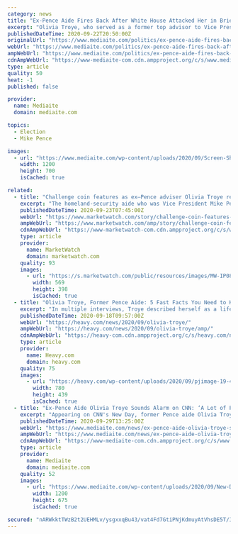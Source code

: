 ```yaml
---
category: news
title: "Ex-Pence Aide Fires Back After White House Attacked Her in Briefing: ‘Telling a Bald Faced Lie to Protect the President’"
excerpt: "Olivia Troye, who served as a former top advisor to Vice President Mike Pence's until she left last month, took to Twitter to fact check General Keith Kellogg after he said he fired her, calling"
publishedDateTime: 2020-09-22T20:50:00Z
originalUrl: "https://www.mediaite.com/politics/ex-pence-aide-fires-back-after-white-house-attacked-her-in-briefing-telling-a-bald-faced-lie-to-protect-the-president/"
webUrl: "https://www.mediaite.com/politics/ex-pence-aide-fires-back-after-white-house-attacked-her-in-briefing-telling-a-bald-faced-lie-to-protect-the-president/"
ampWebUrl: "https://www.mediaite.com/politics/ex-pence-aide-fires-back-after-white-house-attacked-her-in-briefing-telling-a-bald-faced-lie-to-protect-the-president/amp/"
cdnAmpWebUrl: "https://www-mediaite-com.cdn.ampproject.org/c/s/www.mediaite.com/politics/ex-pence-aide-fires-back-after-white-house-attacked-her-in-briefing-telling-a-bald-faced-lie-to-protect-the-president/amp/"
type: article
quality: 50
heat: -1
published: false

provider:
  name: Mediaite
  domain: mediaite.com

topics:
  - Election
  - Mike Pence

images:
  - url: "https://www.mediaite.com/wp-content/uploads/2020/09/Screen-Shot-2020-09-18-at-6.51.19-AM-1200x700.jpg"
    width: 1200
    height: 700
    isCached: true

related:
  - title: "Challenge coin features as ex–Pence adviser Olivia Troye rebuts Keith Kellogg’s story of her being fired and marched out of White House"
    excerpt: "The homeland-security aide who was Vice President Mike Pence’s deputy on the White House coronavirus task force and went public last week with the"
    publishedDateTime: 2020-09-23T07:45:00Z
    webUrl: "https://www.marketwatch.com/story/challenge-coin-features-as-expence-adviser-olivia-troye-rebuts-keith-kelloggs-story-of-her-being-fired-and-marched-out-of-white-house-2020-09-23"
    ampWebUrl: "https://www.marketwatch.com/amp/story/challenge-coin-features-as-expence-adviser-olivia-troye-rebuts-keith-kelloggs-story-of-her-being-fired-and-marched-out-of-white-house-2020-09-23"
    cdnAmpWebUrl: "https://www-marketwatch-com.cdn.ampproject.org/c/s/www.marketwatch.com/amp/story/challenge-coin-features-as-expence-adviser-olivia-troye-rebuts-keith-kelloggs-story-of-her-being-fired-and-marched-out-of-white-house-2020-09-23"
    type: article
    provider:
      name: MarketWatch
      domain: marketwatch.com
    quality: 93
    images:
      - url: "https://s.marketwatch.com/public/resources/images/MW-IP087_troye__MG_20200923020236.jpg"
        width: 569
        height: 398
        isCached: true
  - title: "Olivia Troye, Former Pence Aide: 5 Fast Facts You Need to Know"
    excerpt: "In multiple interviews, Troye described herself as a lifelong Republican who grew disillusioned with what she could accomplish under Trump's presidency."
    publishedDateTime: 2020-09-18T09:57:00Z
    webUrl: "https://heavy.com/news/2020/09/olivia-troye/"
    ampWebUrl: "https://heavy.com/news/2020/09/olivia-troye/amp/"
    cdnAmpWebUrl: "https://heavy-com.cdn.ampproject.org/c/s/heavy.com/news/2020/09/olivia-troye/amp/"
    type: article
    provider:
      name: Heavy.com
      domain: heavy.com
    quality: 75
    images:
      - url: "https://heavy.com/wp-content/uploads/2020/09/pjimage-19-4.jpg?quality=65&strip=all"
        width: 780
        height: 439
        isCached: true
  - title: "Ex-Pence Aide Olivia Troye Sounds Alarm on CNN: ‘A Lot of People in the White House Don’t Believe This Virus is Real’"
    excerpt: "Appearing on CNN's New Day, former Pence aide Olivia Troye confirmed that she saw the White House play with the numbers to paint a rosier picture on Covid-19."
    publishedDateTime: 2020-09-29T13:25:00Z
    webUrl: "https://www.mediaite.com/news/ex-pence-aide-olivia-troye-sounds-alarm-on-cnn-a-lot-of-people-in-the-white-house-dont-believe-this-virus-is-real/"
    ampWebUrl: "https://www.mediaite.com/news/ex-pence-aide-olivia-troye-sounds-alarm-on-cnn-a-lot-of-people-in-the-white-house-dont-believe-this-virus-is-real/amp/"
    cdnAmpWebUrl: "https://www-mediaite-com.cdn.ampproject.org/c/s/www.mediaite.com/news/ex-pence-aide-olivia-troye-sounds-alarm-on-cnn-a-lot-of-people-in-the-white-house-dont-believe-this-virus-is-real/amp/"
    type: article
    provider:
      name: Mediaite
      domain: mediaite.com
    quality: 52
    images:
      - url: "https://www.mediaite.com/wp-content/uploads/2020/09/New-Day-With-Alisyn-Camerota-and-John-Berman-8_21_34-AM-8_28_14-AM-08_06_40-AM-1200x675.jpg"
        width: 1200
        height: 675
        isCached: true

secured: "nARWkktTWzB2t2UEHMLv/ysgxxqBu43/vat4Fd7GtiPNjKdmuyAtVhsDE5T/ISAypU7cQsI218hNHTjYbSHu11jat19aNfN6O19UvYP+0xkNnNavJwLmxSQyo070ehgdfCGC6INiudIT25KHG1YBMZ3TEJ5Bd4423rpcC/vek7yaEHiPhy6NnfW4e4vKQcIrot+nHnvU6q+AtFWiCJDtEEnyX14OtzbSHCaYvWuXWzRxMa35EudR1TwDLGXY79LX9LkDDfg0qpWr7lSoWHqkLXAetwq97osexdnqzqO6pPDRDQOeTtzhVYvpsGopPnRUvk/K5s4AnWjgZLUQmOTmUVGZKAzAakS/5poEvY90rTM=;hABwqzoAAFxed81UYehq4A=="
---
```


